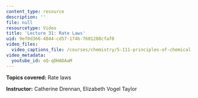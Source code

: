 ```yaml
---
content_type: resource
description: ''
file: null
resourcetype: Video
title: 'Lecture 31: Rate Laws'
uid: 9ef0d366-4844-cd57-174b-7601288cfaf0
video_files:
  video_captions_file: /courses/chemistry/5-111-principles-of-chemical-science-fall-2008/video-lectures/lecture-31/oQ-qDHADAaM.vtt
video_metadata:
  youtube_id: oQ-qDHADAaM
---
```


**Topics covered:** Rate laws

**Instructor:** Catherine Drennan, Elizabeth Vogel Taylor